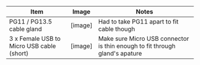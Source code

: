 
| Item | Image | Notes |
| ---  |---| --- |
| PG11 / PG13.5 cable gland | [image] | Had to take PG11 apart to fit cable though |
| 3 x Female USB to Micro USB cable (short) | [image] | Make sure Micro USB connector is thin enough to fit through gland's apature | 
